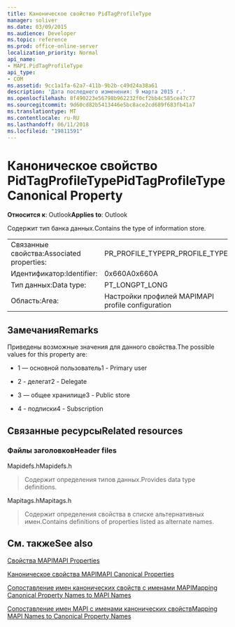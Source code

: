 ```yaml
---
title: Каноническое свойство PidTagProfileType
manager: soliver
ms.date: 03/09/2015
ms.audience: Developer
ms.topic: reference
ms.prod: office-online-server
localization_priority: Normal
api_name:
- MAPI.PidTagProfileType
api_type:
- COM
ms.assetid: 9cc1a1fa-62a7-411b-9b2b-c49d24a38a61
description: 'Дата последнего изменения: 9 марта 2015 г.'
ms.openlocfilehash: 8f490223e56798b962232f0cf2bb4c585ce47c77
ms.sourcegitcommit: 9d60cd82b5413446e5bc8ace2cd689f683fb41a7
ms.translationtype: MT
ms.contentlocale: ru-RU
ms.lasthandoff: 06/11/2018
ms.locfileid: "19811591"
---
```

# <a name="pidtagprofiletype-canonical-property"></a><span data-ttu-id="90f42-103">Каноническое свойство PidTagProfileType</span><span class="sxs-lookup"><span data-stu-id="90f42-103">PidTagProfileType Canonical Property</span></span>

  
  
<span data-ttu-id="90f42-104">**Относится к**: Outlook</span><span class="sxs-lookup"><span data-stu-id="90f42-104">**Applies to**: Outlook</span></span> 
  
<span data-ttu-id="90f42-105">Содержит тип банка данных.</span><span class="sxs-lookup"><span data-stu-id="90f42-105">Contains the type of information store.</span></span>
  
|||
|:-----|:-----|
|<span data-ttu-id="90f42-106">Связанные свойства:</span><span class="sxs-lookup"><span data-stu-id="90f42-106">Associated properties:</span></span>  <br/> |<span data-ttu-id="90f42-107">PR_PROFILE_TYPE</span><span class="sxs-lookup"><span data-stu-id="90f42-107">PR_PROFILE_TYPE</span></span>  <br/> |
|<span data-ttu-id="90f42-108">Идентификатор:</span><span class="sxs-lookup"><span data-stu-id="90f42-108">Identifier:</span></span>  <br/> |<span data-ttu-id="90f42-109">0x660A</span><span class="sxs-lookup"><span data-stu-id="90f42-109">0x660A</span></span>  <br/> |
|<span data-ttu-id="90f42-110">Тип данных:</span><span class="sxs-lookup"><span data-stu-id="90f42-110">Data type:</span></span>  <br/> |<span data-ttu-id="90f42-111">PT_LONG</span><span class="sxs-lookup"><span data-stu-id="90f42-111">PT_LONG</span></span>  <br/> |
|<span data-ttu-id="90f42-112">Область:</span><span class="sxs-lookup"><span data-stu-id="90f42-112">Area:</span></span>  <br/> |<span data-ttu-id="90f42-113">Настройки профилей MAPI</span><span class="sxs-lookup"><span data-stu-id="90f42-113">MAPI profile configuration</span></span>  <br/> |
   
## <a name="remarks"></a><span data-ttu-id="90f42-114">Замечания</span><span class="sxs-lookup"><span data-stu-id="90f42-114">Remarks</span></span>

<span data-ttu-id="90f42-115">Приведены возможные значения для данного свойства.</span><span class="sxs-lookup"><span data-stu-id="90f42-115">The possible values for this property are:</span></span>
  
- <span data-ttu-id="90f42-116">1 — основной пользователь</span><span class="sxs-lookup"><span data-stu-id="90f42-116">1 - Primary user</span></span>
    
- <span data-ttu-id="90f42-117">2 - делегат</span><span class="sxs-lookup"><span data-stu-id="90f42-117">2 - Delegate</span></span>
    
- <span data-ttu-id="90f42-118">3 — общее хранилище</span><span class="sxs-lookup"><span data-stu-id="90f42-118">3 - Public store</span></span>
    
- <span data-ttu-id="90f42-119">4 - подписки</span><span class="sxs-lookup"><span data-stu-id="90f42-119">4 - Subscription</span></span>
    
## <a name="related-resources"></a><span data-ttu-id="90f42-120">Связанные ресурсы</span><span class="sxs-lookup"><span data-stu-id="90f42-120">Related resources</span></span>

### <a name="header-files"></a><span data-ttu-id="90f42-121">Файлы заголовков</span><span class="sxs-lookup"><span data-stu-id="90f42-121">Header files</span></span>

<span data-ttu-id="90f42-122">Mapidefs.h</span><span class="sxs-lookup"><span data-stu-id="90f42-122">Mapidefs.h</span></span>
  
> <span data-ttu-id="90f42-123">Содержит определения типов данных.</span><span class="sxs-lookup"><span data-stu-id="90f42-123">Provides data type definitions.</span></span>
    
<span data-ttu-id="90f42-124">Mapitags.h</span><span class="sxs-lookup"><span data-stu-id="90f42-124">Mapitags.h</span></span>
  
> <span data-ttu-id="90f42-125">Содержит определения свойства в списке альтернативных имен.</span><span class="sxs-lookup"><span data-stu-id="90f42-125">Contains definitions of properties listed as alternate names.</span></span>
    
## <a name="see-also"></a><span data-ttu-id="90f42-126">См. также</span><span class="sxs-lookup"><span data-stu-id="90f42-126">See also</span></span>



[<span data-ttu-id="90f42-127">Свойства MAPI</span><span class="sxs-lookup"><span data-stu-id="90f42-127">MAPI Properties</span></span>](mapi-properties.md)
  
[<span data-ttu-id="90f42-128">Каноническое свойства MAPI</span><span class="sxs-lookup"><span data-stu-id="90f42-128">MAPI Canonical Properties</span></span>](mapi-canonical-properties.md)
  
[<span data-ttu-id="90f42-129">Сопоставление имен канонических свойств с именами MAPI</span><span class="sxs-lookup"><span data-stu-id="90f42-129">Mapping Canonical Property Names to MAPI Names</span></span>](mapping-canonical-property-names-to-mapi-names.md)
  
[<span data-ttu-id="90f42-130">Сопоставление имен MAPI с именами канонических свойств</span><span class="sxs-lookup"><span data-stu-id="90f42-130">Mapping MAPI Names to Canonical Property Names</span></span>](mapping-mapi-names-to-canonical-property-names.md)

